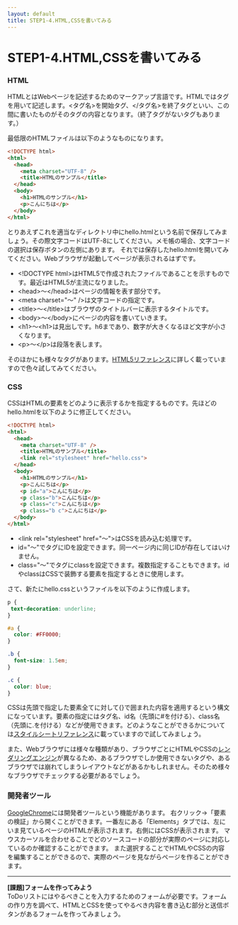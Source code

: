 ```yaml
---
layout: default
title: STEP1-4.HTML,CSSを書いてみる
---
```

# STEP1-4.HTML,CSSを書いてみる

### HTML

HTMLとはWebページを記述するためのマークアップ言語です。HTMLではタグを用いて記述します。<タグ名>を開始タグ、</タグ名>を終了タグといい、この間に書いたものがそのタグの内容となります。（終了タグがないタグもあります。）

最低限のHTMLファイルは以下のようなものになります。

```html
<!DOCTYPE html>
<html>
  <head>
    <meta charset="UTF-8" />
    <title>HTMLのサンプル</title>
  </head>
  <body>
    <h1>HTMLのサンプル</h1>
    <p>こんにちは</p>
  </body>
</html>
```

とりあえずこれを適当なディレクトリ中にhello.htmlという名前で保存してみましょう。その際文字コードはUTF-8にしてください。メモ帳の場合、文字コードの選択は保存ボタンの左側にあります。
それでは保存したhello.htmlを開いてみてください。Webブラウザが起動してページが表示されるはずです。

* &lt;!DOCTYPE html&gt;はHTML5で作成されたファイルであることを示すものです。最近はHTML5が主流になりました。  
* &lt;head&gt;～&lt;/head&gt;はページの情報を表す部分です。  
 * &lt;meta charset=&quot;～&quot; /&gt;は文字コードの指定です。  
 * &lt;title&gt;～&lt;/title&gt;はブラウザのタイトルバーに表示するタイトルです。  
* &lt;body&gt;～&lt;/body&gt;にページの内容を書いていきます。  
 * &lt;h1&gt;～&lt;h1&gt;は見出しです。h6まであり、数字が大きくなるほど文字が小さくなります。  
 * &lt;p&gt;～&lt;/p&gt;は段落を表します。

そのほかにも様々なタグがあります。[HTML5リファレンス](http://www.htmq.com/html5/)に詳しく載っていますので色々試してみてください。

### CSS

CSSはHTMLの要素をどのように表示するかを指定するものです。先ほどのhello.htmlを以下のように修正してください。

```html
<!DOCTYPE html>
<html>
  <head>
    <meta charset="UTF-8" />
    <title>HTMLのサンプル</title>
    <link rel="stylesheet" href="hello.css">
  </head>
  <body>
    <h1>HTMLのサンプル</h1>
    <p>こんにちは</p>
    <p id="a">こんにちは</p>
    <p class="b">こんにちは</p>
    <p class="c">こんにちは</p>
    <p class="b c">こんにちは</p>
  </body>
</html>
```

* &lt;link rel=&quot;stylesheet&quot; href=&quot;～&quot;&gt;はCSSを読み込む処理です。  
* id="～"でタグにIDを設定できます。同一ページ内に同じIDが存在してはいけません。  
* class="～"でタグにclassを設定できます。複数指定することもできます。idやclassはCSSで装飾する要素を指定するときに使用します。  

さて、新たにhello.cssというファイルを以下のように作成します。

```css
p {
 text-decoration: underline;
}

#a {
  color: #FF0000;
}

.b {
  font-size: 1.5em;
}

.c {
  color: blue;
}
```
CSSは先頭で指定した要素全てに対して{}で囲まれた内容を適用するという構文になっています。要素の指定にはタグ名、id名（先頭に#を付ける）、class名（先頭に.を付ける）などが使用できます。どのようなことができるかについては[スタイルシートリファレンス](http://www.htmq.com/style/)に載っていますので試してみましょう。

また、Webブラウザには様々な種類があり、ブラウザごとにHTMLやCSSの[レンダリングエンジン](http://ja.wikipedia.org/wiki/HTML%E3%83%AC%E3%83%B3%E3%83%80%E3%83%AA%E3%83%B3%E3%82%B0%E3%82%A8%E3%83%B3%E3%82%B8%E3%83%B3)が異なるため、あるブラウザでしか使用できないタグや、あるブラウザでは崩れてしまうレイアウトなどがあるかもしれません。そのため様々なブラウザでチェックする必要があるでしょう。

### 開発者ツール
[GoogleChrome](http://www.google.co.jp/intl/ja/chrome/browser/)には開発者ツールという機能があります。
右クリック→「要素の検証」から開くことができます。一番左にある「Elements」タブでは、左にいま見ているページのHTMLが表示されます。右側にはCSSが表示されます。
マウスカーソルを合わせることでどのソースコードの部分が実際のページに対応しているのか確認することができます。
また選択することでHTMLやCSSの内容を編集することができるので、実際のページを見ながらページを作ることができます。

***

**[課題]フォームを作ってみよう**  
ToDoリストにはやるべきことを入力するためのフォームが必要です。フォームの作り方を調べて、HTMLとCSSを使ってやるべき内容を書き込む部分と送信ボタンがあるフォームを作ってみましょう。